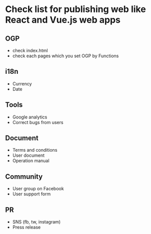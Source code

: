 # Check list for publishing web like React and Vue.js web apps

## OGP
 - check index.html
 - check each pages which you set OGP by Functions
 
## i18n
 - Currency
 - Date
 
## Tools
 - Google analytics
 - Correct bugs from users

## Document
  - Terms and conditions
  - User document
  - Operation manual
  
## Community
  - User group on Facebook
  - User support form

## PR
  - SNS (fb, tw, instagram)
  - Press release
